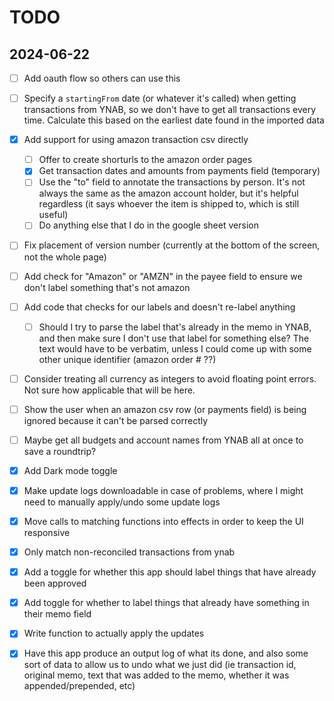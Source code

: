 # TODO

## 2024-06-22

- [ ] Add oauth flow so others can use this
- [ ] Specify a `startingFrom` date (or whatever it's called) when getting transactions from YNAB, so we don't have to get all transactions every time. Calculate this based on the earliest date found in the imported data
- [x] Add support for using amazon transaction csv directly
  - [ ] Offer to create shorturls to the amazon order pages
  - [x] Get transaction dates and amounts from payments field (temporary)
  - [ ] Use the "to" field to annotate the transactions by person. It's not always the same as the amazon account holder, but it's helpful regardless (it says whoever the item is shipped to, which is still useful)
  - [ ] Do anything else that I do in the google sheet version
- [ ] Fix placement of version number (currently at the bottom of the screen, not the whole page)
- [ ] Add check for "Amazon" or "AMZN" in the payee field to ensure we don't label something that's not amazon
- [ ] Add code that checks for our labels and doesn't re-label anything
  - [ ] Should I try to parse the label that's already in the memo in YNAB, and then make sure I don't use that label for something else? The text would have to be verbatim, unless I could come up with some other unique identifier (amazon order # ??)
- [ ] Consider treating all currency as integers to avoid floating point errors. Not sure how applicable that will be here.
- [ ] Show the user when an amazon csv row (or payments field) is being ignored because it can't be parsed correctly
- [ ] Maybe get all budgets and account names from YNAB all at once to save a roundtrip?

- [x] Add Dark mode toggle
- [x] Make update logs downloadable in case of problems, where I might need to manually apply/undo some update logs
- [x] Move calls to matching functions into effects in order to keep the UI responsive
- [x] Only match non-reconciled transactions from ynab
- [x] Add a toggle for whether this app should label things that have already been approved
- [x] Add toggle for whether to label things that already have something in their memo field
- [x] Write function to actually apply the updates
- [x] Have this app produce an output log of what its done, and also some sort of data to allow us to undo what we just did (ie transaction id, original memo, text that was added to the memo, whether it was appended/prepended, etc)
